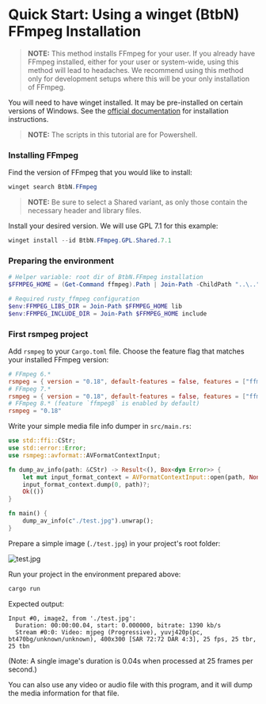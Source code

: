# Quick Start: Using a winget (BtbN) FFmpeg Installation

> **NOTE:** This method installs FFmpeg for your user. If you already have FFmpeg installed, either for your user or system-wide, using this method will lead to headaches. We recommend using this method only for development setups where this will be your only installation of FFmpeg.

You will need to have winget installed. It may be pre-installed on certain versions of Windows. See the [official documentation](https://learn.microsoft.com/en-us/windows/package-manager/winget/) for installation instructions.

> **NOTE:** The scripts in this tutorial are for Powershell.

### Installing FFmpeg

Find the version of FFmpeg that you would like to install: 
```powershell
winget search BtbN.FFmpeg
```

> **NOTE:** Be sure to select a Shared variant, as only those contain the necessary header and library files.

Install your desired version. We will use GPL 7.1 for this example:
```powershell
winget install --id BtbN.FFmpeg.GPL.Shared.7.1
```

### Preparing the environment

```powershell
# Helper variable: root dir of BtbN.FFmpeg installation
$FFMPEG_HOME = (Get-Command ffmpeg).Path | Join-Path -ChildPath "..\.." | Resolve-Path

# Required rusty_ffmpeg configuration
$env:FFMPEG_LIBS_DIR = Join-Path $FFMPEG_HOME lib
$env:FFMPEG_INCLUDE_DIR = Join-Path $FFMPEG_HOME include
```

### First rsmpeg project

Add `rsmpeg` to your `Cargo.toml` file. Choose the feature flag that matches your installed FFmpeg version:

```toml
# FFmpeg 6.*
rsmpeg = { version = "0.18", default-features = false, features = ["ffmpeg6"] }
# FFmpeg 7.*
rsmpeg = { version = "0.18", default-features = false, features = ["ffmpeg7"] }
# FFmpeg 8.* (feature `ffmpeg8` is enabled by default)
rsmpeg = "0.18"
```

Write your simple media file info dumper in `src/main.rs`:

```rust
use std::ffi::CStr;
use std::error::Error;
use rsmpeg::avformat::AVFormatContextInput;

fn dump_av_info(path: &CStr) -> Result<(), Box<dyn Error>> {
    let mut input_format_context = AVFormatContextInput::open(path, None, &mut None)?;
    input_format_context.dump(0, path)?;
    Ok(())
}

fn main() {
    dump_av_info(c"./test.jpg").unwrap();
}
```

Prepare a simple image (`./test.jpg`) in your project's root folder:

![test.jpg](../assets/mountain.jpg)

Run your project in the environment prepared above:

```powershell
cargo run
```

Expected output:

```output
Input #0, image2, from './test.jpg':
  Duration: 00:00:00.04, start: 0.000000, bitrate: 1390 kb/s
  Stream #0:0: Video: mjpeg (Progressive), yuvj420p(pc, bt470bg/unknown/unknown), 400x300 [SAR 72:72 DAR 4:3], 25 fps, 25 tbr, 25 tbn
```

(Note: A single image's duration is 0.04s when processed at 25 frames per second.)

You can also use any video or audio file with this program, and it will dump the media information for that file.